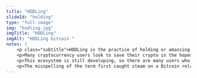 ```yaml
--- 
title: "HODLing"
slideId: "holding"
type: "full-image"
img: "hodling.jpg"
imgTitle: "HODLing"
imgAlt: "HODLing bitcoin "
notes: | 
    <p class="subtitle">HODLing is the practice of holding or amassing coins.</p>
    <p>Many cryptocurrency users look to save their crypto in the hopes that it will increase in value or functionality.  HODLling, pronounced as &#x201C;holding&#x201D;, is the practice of amassing some coins.</p>
    <p>This ecosystem is still developing, so there are many users who choose to simply hold their cryptocurrency. Hodling is partly investing, but speculating on the long term future utility instead of trading cryptocurrency.</p>
    <p>The misspelling of the term first caught steam on a Bitcoin related forum. At the time of the post, Bitcoin&apos;s price had gone down significantly for that relative time period. One user went on an epic rant, using the term &#x201C;hodl&#x201D; attached to the sentiment of weathering the hard times. The post went viral within the community, and soon embedded itself in the cryptocurrency lexicon. It became a rallying cry when crypto was having more downs than ups. It is still a popular meme used today.</p>
---
```

